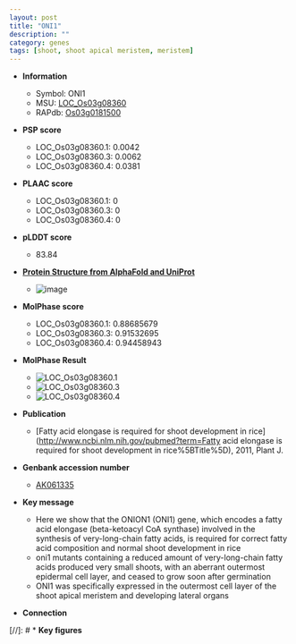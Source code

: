 ```yaml
---
layout: post
title: "ONI1"
description: ""
category: genes
tags: [shoot, shoot apical meristem, meristem]
---
```


* **Information**  
    + Symbol: ONI1  
    + MSU: [LOC_Os03g08360](http://rice.plantbiology.msu.edu/cgi-bin/ORF_infopage.cgi?orf=LOC_Os03g08360)  
    + RAPdb: [Os03g0181500](http://rapdb.dna.affrc.go.jp/viewer/gbrowse_details/irgsp1?name=Os03g0181500)  

* **PSP score**  
    + LOC_Os03g08360.1: 0.0042 
    + LOC_Os03g08360.3: 0.0062 
    + LOC_Os03g08360.4: 0.0381 

* **PLAAC score**  
    + LOC_Os03g08360.1: 0 
    + LOC_Os03g08360.3: 0 
    + LOC_Os03g08360.4: 0 

* **pLDDT score**
    + 83.84

* **[Protein Structure from AlphaFold and UniProt](https://www.uniprot.org/uniprotkb/Q10QW1/entry#structure)**
    + ![image](https://ricepsp.github.io/images/Q1/AF-Q10QW1-F1.png)

* **MolPhase score**
    + LOC_Os03g08360.1: 0.88685679
    + LOC_Os03g08360.3: 0.91532695
    + LOC_Os03g08360.4: 0.94458943

* **MolPhase Result**
    + ![LOC_Os03g08360.1](https://304243504.github.io/Pictures/LOC_Os03g/LOC_Os03g08360.1.png)
    + ![LOC_Os03g08360.3](https://304243504.github.io/Pictures/LOC_Os03g/LOC_Os03g08360.3.png)
    + ![LOC_Os03g08360.4](https://304243504.github.io/Pictures/LOC_Os03g/LOC_Os03g08360.4.png)

* **Publication**  
    + [Fatty acid elongase is required for shoot development in rice](http://www.ncbi.nlm.nih.gov/pubmed?term=Fatty acid elongase is required for shoot development in rice%5BTitle%5D), 2011, Plant J.

* **Genbank accession number**  
    + [AK061335](http://www.ncbi.nlm.nih.gov/nuccore/AK061335)

* **Key message**  
    + Here we show that the ONION1 (ONI1) gene, which encodes a fatty acid elongase (beta-ketoacyl CoA synthase) involved in the synthesis of very-long-chain fatty acids, is required for correct fatty acid composition and normal shoot development in rice
    + oni1 mutants containing a reduced amount of very-long-chain fatty acids produced very small shoots, with an aberrant outermost epidermal cell layer, and ceased to grow soon after germination
    + ONI1 was specifically expressed in the outermost cell layer of the shoot apical meristem and developing lateral organs

* **Connection**  

[//]: # * **Key figures**  


